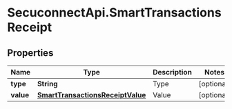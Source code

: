 # SecuconnectApi.SmartTransactionsReceipt

## Properties
Name | Type | Description | Notes
------------ | ------------- | ------------- | -------------
**type** | **String** | Type | [optional] 
**value** | [**SmartTransactionsReceiptValue**](SmartTransactionsReceiptValue.md) | Value | [optional] 


